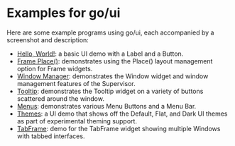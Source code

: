 # Examples for go/ui

Here are some example programs using go/ui, each accompanied by a
screenshot and description:

* [Hello, World!](hello-world/): a basic UI demo with a Label and a
  Button.
* [Frame Place()](frame-place/): demonstrates using the Place() layout
  management option for Frame widgets.
* [Window Manager](windows/): demonstrates the Window widget and window
  management features of the Supervisor.
* [Tooltip](tooltip/): demonstrates the Tooltip widget on a variety of buttons
  scattered around the window.
* [Menus](menus/): demonstrates various Menu Buttons and a Menu Bar.
* [Themes](themes/): a UI demo that shows off the Default, Flat, and Dark UI
  themes as part of experimental theming support.
* [TabFrame](tabframe/): demo for the TabFrame widget showing multiple Windows
  with tabbed interfaces.